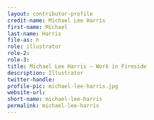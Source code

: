 ```yaml
---
layout: contributor-profile
credit-name: Michael Lee Harris
first-name: Michael
last-name: Harris
file-as: h
role: illustrator
role-2:
role-3:
title: Michael Lee Harris — Work in Fireside
description: Illustrator
twitter-handle:
profile-pic: michael-lee-harris.jpg
website-url:
short-name: michael-lee-harris
permalink: michael-lee-harris
---
```

